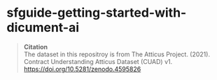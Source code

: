 # sfguide-getting-started-with-dicument-ai


> **Citation**  
> The dataset in this repositroy is from The Atticus Project. (2021). Contract Understanding Atticus Dataset (CUAD) v1. https://doi.org/10.5281/zenodo.4595826